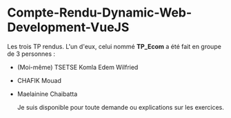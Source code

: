 # Compte-Rendu-Dynamic-Web-Development-VueJS
Les trois TP rendus. L'un d'eux, celui nommé **TP_Ecom** a été fait en groupe de 3 personnes : 
- (Moi-même) TSETSE Komla Edem Wilfried
- CHAFIK Mouad
- Maelainine Chaibatta

  Je suis disponible pour toute demande ou explications sur les exercices.
